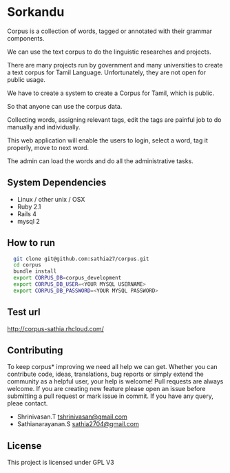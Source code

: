 # Sorkandu
  Corpus is a collection of words, tagged or annotated with their grammar components.

  We can use the text corpus to do the linguistic researches and projects.

  There are many projects run by government and many universities to create
  a text corpus for Tamil Language. Unfortunately, they are not open for public usage.

  We have to create a system to create a Corpus for Tamil, which is public.

  So that anyone can use the corpus data.

  Collecting words, assigning relevant tags, edit the tags are painful job to do manually and individually.

  This web application will enable the users to login, select a word, tag it properly, move to next word.

  The admin can load the words and do all the administrative tasks.

## System Dependencies
  * Linux / other unix / OSX 
  * Ruby 2.1
  * Rails 4
  * mysql 2

## How to run
```bash
  git clone git@github.com:sathia27/corpus.git
  cd corpus
  bundle install
  export CORPUS_DB=corpus_development
  export CORPUS_DB_USER=<YOUR MYSQL USERNAME>
  export CORPUS_DB_PASSWORD=<YOUR MYSQL PASSWORD>
```

## Test url
  http://corpus-sathia.rhcloud.com/

## Contributing
 To keep corpus* improving we need all help we can get. Whether you can contribute code, ideas, translations, bug reports or simply extend the community as a helpful user, your help is welcome!
 Pull requests are always welcome. If you are creating new feature please open an issue before submitting a pull request or mark issue in commit.
  If you have any query, pleae contact.
  * Shrinivasan.T tshrinivasan@gmail.com
  * Sathianarayanan.S sathia2704@gmail.com
  


## License
  This project is licensed under GPL V3


